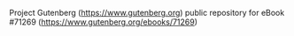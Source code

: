 Project Gutenberg (https://www.gutenberg.org) public repository for eBook #71269 (https://www.gutenberg.org/ebooks/71269)
